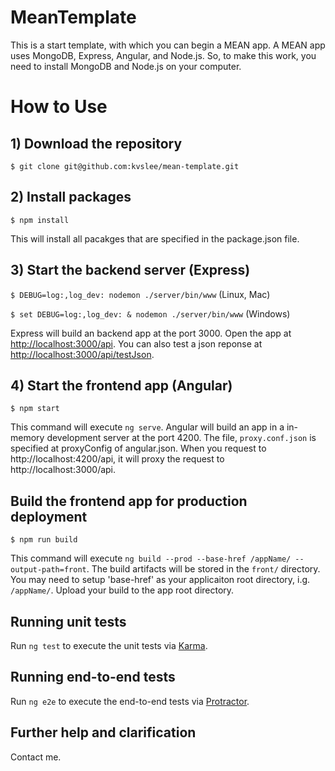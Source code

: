 # MeanTemplate

This is a start template, with which you can begin a MEAN app. A MEAN app uses MongoDB, Express, Angular, and Node.js. So, to make this work, you need to install MongoDB and Node.js on your computer. 

# How to Use
## 1) Download the repository
`$ git clone git@github.com:kvslee/mean-template.git`

## 2) Install packages
`$ npm install`

This will install all pacakges that are specified in the package.json file. 

## 3) Start the backend server (Express)
`$ DEBUG=log:,log_dev: nodemon ./server/bin/www`  (Linux, Mac)

`$ set DEBUG=log:,log_dev: & nodemon ./server/bin/www` (Windows)

Express will build an backend app at the port 3000. Open the app at <http://localhost:3000/api>. You can also test a json reponse at <http://localhost:3000/api/testJson>.

## 4) Start the frontend app (Angular)
`$ npm start`

This command will execute `ng serve`. Angular will build an app in a in-memory development server at the port 4200. The file, `proxy.conf.json` is specified at proxyConfig of angular.json. When you request to http://localhost:4200/api, it will proxy the request to http://localhost:3000/api.


## Build the frontend app for production deployment
`$ npm run build`

This command will execute `ng build --prod --base-href /appName/ --output-path=front`. The build artifacts will be stored in the `front/` directory. You may need to setup 'base-href' as your applicaiton root directory, i.g. `/appName/`. Upload your build to the app root directory.

## Running unit tests

Run `ng test` to execute the unit tests via [Karma](https://karma-runner.github.io).

## Running end-to-end tests

Run `ng e2e` to execute the end-to-end tests via [Protractor](http://www.protractortest.org/).

## Further help and clarification
Contact me.

